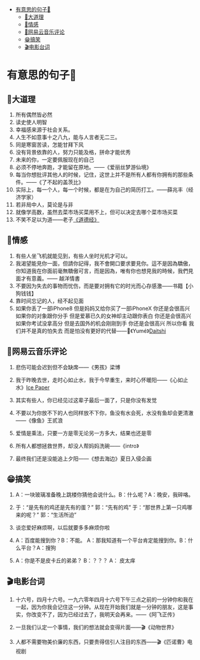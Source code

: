

- [有意思的句子🍊](#有意思的句子)
  - [🤔大道理](#大道理)
  - [💑情感](#情感)
  - [🎵网易云音乐评论](#网易云音乐评论)
  - [😁搞笑](#搞笑)
  - [🎬电影台词](#电影台词)

# 有意思的句子🍊



## 🤔大道理

1. 所有偶然皆必然
2. 读史使人明智
3. 幸福感来源于社会关系。
4. 人生不如意事十之八九，能与人言者无二三。
5. 同是寒窗苦读，怎能甘拜下风
6. 没有背景依靠的人，努力只能及格，拼命才能优秀
7. 未来的你，一定要佩服现在的自己
8. 必须不停地奔跑，才能留在原地。——《爱丽丝梦游仙境》
9. 每当你想批评其他人的时候，记住，这世上并不是所有人都有你拥有的那些条件。——《了不起的盖茨比》
10. 实际上，每一个人，每一个时候，都是在为自己的简历打工。——薛兆丰（经济学家）
11. 若非局中人，莫论是与非
12. 就像学高数，虽然去菜市场买菜用不上，但可以决定去哪个菜市场买菜
12. 不笑不足以为道——老子[《道德经》](https://hanyu.baidu.com/shici/detail?pid=0f43c7353d27872ff4248f57ef425e53&from=kg0&highlight=%E4%B8%8D%E7%AC%91%E4%B8%8D%E8%B6%B3%E4%BB%A5%E4%B8%BA%E9%81%93)



## 💑情感

1. 有些人坐飞机就能见到，有些人坐时光机才可以。
2. 我渴望能見你一面，但請你記得，我不會開口要求要見你。這不是因為驕傲，你知道我在你面前毫無驕傲可言，而是因為，唯有你也想見我的時候，我們見面才有意義。—— 越洋情書
3. 不要因为失去的事物而忧伤，而是要对拥有它的时光而心存感激——书籍【小狗钱钱】
4. 靠时间忘记的人，经不起见面
5. 如果你丢了一部iPhone8 但是妈妈又给你买了一部iPhoneX 你还是会很高兴 如果你的对象跟你分手 但是爱慕已久的女神却主动跟你表白 你还是会很高兴 如果你考试没拿高分 但是去国外的机会刚刚到手 你还是会很高兴 所以你看 我们并不是真的怕失去 而是怕没有更好的代替——🎵《Yumé》[Daitshi](orpheus://orpheus/pub/app.html#/m/artist/?id=1156303)



## 🎵网易云音乐评论

1. 悲伤可能会迟到但不会缺席——《男孩》梁博

2. 我于昨晚去世，走时心如止水，我于今早重生，来时心怀暖阳——《心如止水》[Ice Paper](orpheus://orpheus/pub/app.html#/m/artist/?id=12121264)

4. 其实有些人，你已经见过这辈子最后一面了，只是你没有发觉

5. 不要以为你放不下的人也同样放不下你，鱼没有水会死，水没有鱼却会更清澈——《像鱼》王贰浪

6. 爱情是乘法，只要一方是零无论另一方多大，结果也还是零

7. 所有人都想拯救世界，却没人帮妈妈洗碗——《intro》

8. 最终我们还是没能追上夕阳——《想去海边》夏日入侵企画



## 😁搞笑

1. A：一块玻璃准备晚上跳楼你猜他会说什么。B：什么呢？A：晚安，我碎咯。

2. 于：“是先有的鸡还是先有的蛋？” 郭：“先有的鸡” 于：“那世界上第一只鸡哪来的呢？” 郭：“生活所迫”
3. 谈恋爱好麻烦啊，以后就要多多麻烦你啦
4. A：百度能搜到你？B：不能。 A：那我知道有一个平台肯定能搜到你。B：什么平台？A：搜狗
5. A：你是不是皮卡丘的弟弟？ B：？？？ A： 皮太痒



## 🎬电影台词

1. 十六号，四月十六号。一九六零年四月十六号下午三点之前的一分钟你和我在一起，因为你我会记住这一分钟。从现在开始我们就是一分钟的朋友，这是事实，你改变不了，因为已经过去了，我明天会再来。——《阿飞正传》

2. 一旦我们认定一个事情，我们的想法就会变得片面——🎬《动物世界》

3. 人都不需要物美价廉的东西，只要贵得信引人注目的东西——🎬《匹诺曹》电视剧